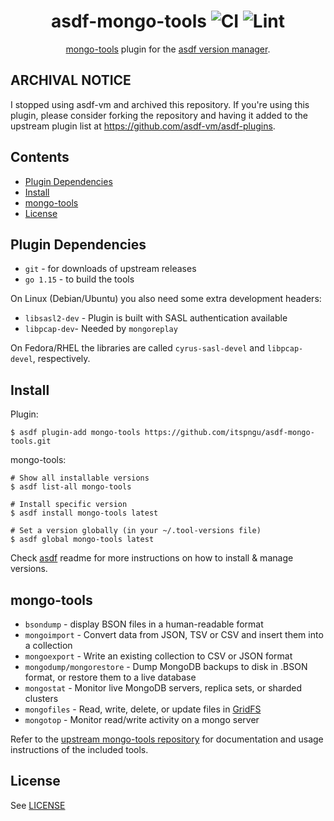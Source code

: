 <div align="center">

# asdf-mongo-tools ![CI](https://github.com/itspngu/asdf-mongo-tools/workflows/CI/badge.svg) ![Lint](https://github.com/itspngu/asdf-mongosh/workflows/Lint/badge.svg)

[mongo-tools](https://github.com/mongodb/mongo-tools) plugin for the [asdf version manager](https://asdf-vm.com).

</div>

## ARCHIVAL NOTICE

I stopped using asdf-vm and archived this repository. If you're using this plugin, please consider forking the repository and having it added to the upstream plugin list at https://github.com/asdf-vm/asdf-plugins.

## Contents

- [Plugin Dependencies](#plugin-dependencies)
- [Install](#install)
- [mongo-tools](#mongo-tools)
- [License](#license)

## Plugin Dependencies

- `git` - for downloads of upstream releases
- `go 1.15` - to build the tools

On Linux (Debian/Ubuntu) you also need some extra development headers:

- `libsasl2-dev` - Plugin is built with SASL authentication available
- `libpcap-dev`- Needed by `mongoreplay`

On Fedora/RHEL the libraries are called `cyrus-sasl-devel` and `libpcap-devel`, respectively.

## Install

Plugin:

```shell
$ asdf plugin-add mongo-tools https://github.com/itspngu/asdf-mongo-tools.git
```

mongo-tools:

```shell
# Show all installable versions
$ asdf list-all mongo-tools

# Install specific version
$ asdf install mongo-tools latest

# Set a version globally (in your ~/.tool-versions file)
$ asdf global mongo-tools latest
```

Check [asdf](https://github.com/asdf-vm/asdf) readme for more instructions on how to
install & manage versions.

## mongo-tools

- `bsondump` - display BSON files in a human-readable format
- `mongoimport` - Convert data from JSON, TSV or CSV and insert them into a collection
- `mongoexport` - Write an existing collection to CSV or JSON format
- `mongodump/mongorestore` - Dump MongoDB backups to disk in .BSON format, or restore them to a live database
- `mongostat` - Monitor live MongoDB servers, replica sets, or sharded clusters
- `mongofiles` - Read, write, delete, or update files in [GridFS](http://docs.mongodb.org/manual/core/gridfs/)
- `mongotop` - Monitor read/write activity on a mongo server

Refer to the [upstream mongo-tools repository](https://github.com/mongodb/mongo-tools) for documentation and
usage instructions of the included tools.

## License

See [LICENSE](LICENSE)
